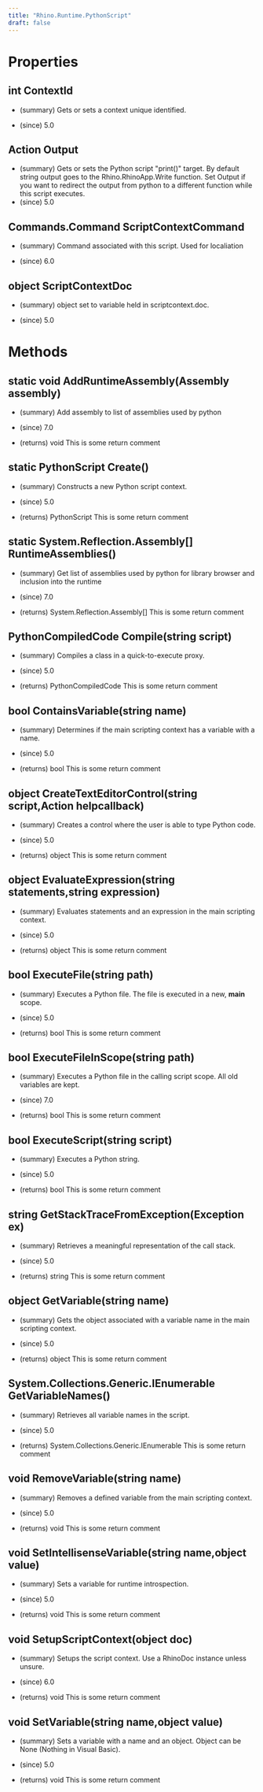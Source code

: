 ```yaml
---
title: "Rhino.Runtime.PythonScript"
draft: false
---
```


# Properties
## int ContextId
- (summary) 
     Gets or sets a context unique identified.
     
- (since) 5.0
## Action<string> Output
- (summary) 
     Gets or sets the Python script "print()" target.
     By default string output goes to the Rhino.RhinoApp.Write function.
     Set Output if you want to redirect the output from python to a different function
     while this script executes.
- (since) 5.0
## Commands.Command ScriptContextCommand
- (summary) 
     Command associated with this script. Used for localiation
     
- (since) 6.0
## object ScriptContextDoc
- (summary) 
     object set to variable held in scriptcontext.doc.
     
- (since) 5.0
# Methods
## static void AddRuntimeAssembly(Assembly assembly)
- (summary) 
     Add assembly to list of assemblies used by python
     
- (since) 7.0
- (returns) void This is some return comment
## static PythonScript Create()
- (summary) 
     Constructs a new Python script context.
     
- (since) 5.0
- (returns) PythonScript This is some return comment
## static System.Reflection.Assembly[] RuntimeAssemblies()
- (summary) 
     Get list of assemblies used by python for library browser and
     inclusion into the runtime
     
- (since) 7.0
- (returns) System.Reflection.Assembly[] This is some return comment
## PythonCompiledCode Compile(string script)
- (summary) 
     Compiles a class in a quick-to-execute proxy.
     
- (since) 5.0
- (returns) PythonCompiledCode This is some return comment
## bool ContainsVariable(string name)
- (summary) 
     Determines if the main scripting context has a variable with a name.
     
- (since) 5.0
- (returns) bool This is some return comment
## object CreateTextEditorControl(string script,Action<string> helpcallback)
- (summary) 
     Creates a control where the user is able to type Python code.
     
- (since) 5.0
- (returns) object This is some return comment
## object EvaluateExpression(string statements,string expression)
- (summary) 
     Evaluates statements and an expression in the main scripting context.
     
- (since) 5.0
- (returns) object This is some return comment
## bool ExecuteFile(string path)
- (summary) 
     Executes a Python file. The file is executed in a new, __main__ scope.
     
- (since) 5.0
- (returns) bool This is some return comment
## bool ExecuteFileInScope(string path)
- (summary) 
     Executes a Python file in the calling script scope. All old variables are kept.
     
- (since) 7.0
- (returns) bool This is some return comment
## bool ExecuteScript(string script)
- (summary) 
     Executes a Python string.
     
- (since) 5.0
- (returns) bool This is some return comment
## string GetStackTraceFromException(Exception ex)
- (summary) 
     Retrieves a meaningful representation of the call stack.
     
- (since) 5.0
- (returns) string This is some return comment
## object GetVariable(string name)
- (summary) 
     Gets the object associated with a variable name in the main scripting context.
     
- (since) 5.0
- (returns) object This is some return comment
## System.Collections.Generic.IEnumerable<string> GetVariableNames()
- (summary) 
     Retrieves all variable names in the script.
     
- (since) 5.0
- (returns) System.Collections.Generic.IEnumerable<string> This is some return comment
## void RemoveVariable(string name)
- (summary) 
     Removes a defined variable from the main scripting context.
     
- (since) 5.0
- (returns) void This is some return comment
## void SetIntellisenseVariable(string name,object value)
- (summary) 
     Sets a variable for runtime introspection.
     
- (since) 5.0
- (returns) void This is some return comment
## void SetupScriptContext(object doc)
- (summary) 
     Setups the script context. Use a RhinoDoc instance unless unsure.
     
- (since) 6.0
- (returns) void This is some return comment
## void SetVariable(string name,object value)
- (summary) 
     Sets a variable with a name and an object. Object can be None (Nothing in Visual Basic).
     
- (since) 5.0
- (returns) void This is some return comment
